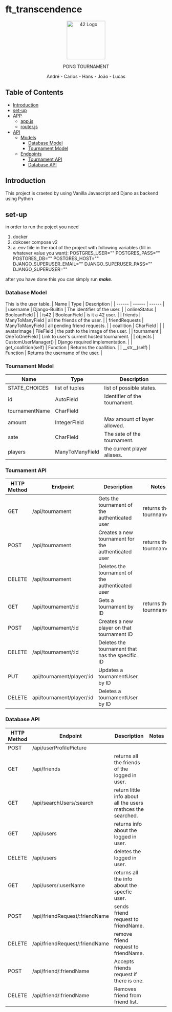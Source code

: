 
# ft_transcendence

<p align="center">
  <img src="https://auth.42.fr/auth/resources/0nmse/login/students/img/42_logo.svg" width="120" alt="42 Logo" /></a>
</p>
  
<p align="center">PONG TOURNAMENT</p>
<p align="center">André - Carlos - Hans - João - Lucas</p>

## Table of Contents
- [Introduction](#introduction)
- [set-up](#set-up)
- [APP](#APP)
	- [app.js](#app-js)
	- [router.js](#router-js)
- [API](#Database-M)
    - [Models](#Database-M)
        - [Database Model](#Database-M) 
        - [Tournament Model](#Tournament-M) 
    - [Endpoints](#Tournament)
        - [Tournament API](#Tournament)
        - [Database API](#Database)


## Introduction <a name="introduction"></a>
This project is craeted by using Vanilla Javascript and Djano as backend using Python

## set-up <a name="set-up"></a>
in order to run the poject you need
1. docker
2. dokceer compose v2
3. a .env fiile in the root of the project with following variables (fill in whatever value you want):
    POSTGRES_USER=""
    POSTGRES_PASS=""
    POSTGRES_DB=""
    POSTGRES_HOST=""
    DJANGO_SUPERUSER_EMAIL=""
    DJANGO_SUPERUSER_PASS=""
    DJANGO_SUPERUSER=""

after you have done this you can simply run ***make***.

### Database Model <a name="Database-M"></a> 
This is  the user table.
| Name | Type | Description |
| ------ | ------ | ------ |
| username | Django-Builtin | The identifier of the user. |
| onlineStatus | BooleanField |  |
| is42 | BooleanField | is it a 42 user. |
| friends | ManyToManyField | all the friends of the user. |
| friendRequests | ManyToManyField | all pending friend requests. |
| coallition | CharField |  |
| avatarImage | FileField | the path to the image of the user. |
| tournament | OneToOneField | Link to user's current hosted tournament. |
| objects | CustomUserManager() | Django required implementation. |
| get_coallition(self) | Function | Returns the coallition. |
| \_\_str\_\_(self) | Function | Returns the username of the user. |


### Tournament Model <a name="Tournament-M"></a>
| Name | Type | Description |
| ------ | ------ | ------ |
| STATE_CHOICES | list of tuples | list of possible states. |
| id | AutoField | Identifier of the tournament. |
| tournamentName | CharField |  |
| amount | IntegerField | Max amount of layer allowed. |
| sate | CharField | The sate of the tournament. |
| players | ManyToManyField | the current player aliases. |

### Tournament API <a name="Tournament"></a>
| HTTP Method | Endpoint | Description | Notes |
| ------ | ------ | ------ | ------ |
| GET       | /api/tournament           | Gets the tournament of the authenticated user         | returns the tournnament |
| POST      | /api/tournament           | Creates a new tournament for the authenticated user   | returns the tournnament |
| DELETE    | /api/tournament           | Deletes the tournament of the authenticated user      |  |
| GET       | /api/tournament/:id       | Gets a tournament by ID                               | returns the tournnament |
| POST      | /api/tournament/:id       | Creates a new player on that tournament ID            |  |
| DELETE    | /api/tournament/:id       | Deletes the tournament that has the specific ID       |  |
| PUT       | api/tournament/player/:id | Updates a tournamentUser by ID                        |  |
| DELETE    | api/tournament/player/:id | Deletes a tournamentUser by ID                        |  |



### Database API <a name="Database"></a>
| HTTP Method | Endpoint | Description | Notes |
| ------ | ------ | ------ | ------ |
| POST		| /api/userProfilePicture |  |  |
| GET		| /api/friends | returns all the friends of the logged in user. |  |
| GET		| /api/searchUsers/:search | return little info about all the users mathces the searched. |  |
| GET		| /api/users | returns info about the logged in user. |  |
| DELETE	| /api/users | deletes the logged in user. |  |
| GET		| /api/users/:userName | returns all the info about the specfic user. |  |
| POST		| /api/friendRequest/:friendName | sends friend request to friendName. |  |
| DELETE	| /api/friendRequest/:friendName | remove friend request to friendName. |  |
| POST		| /api/friend/:friendName | Accepts friends request if there is one. |  |
| DELETE	| /api/friend/:friendName | Removes friend from friend list. |  |
